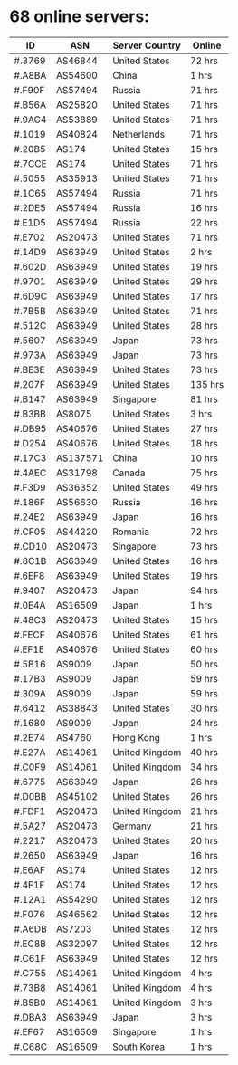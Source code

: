 # 68 online servers:

| ID | ASN | Server Country | Online |
| ------ | ------ | ------ | ------ |
| #.3769 | AS46844 | United States | 72 hrs |
| #.A8BA | AS54600 | China | 1 hrs |
| #.F90F | AS57494 | Russia | 71 hrs |
| #.B56A | AS25820 | United States | 71 hrs |
| #.9AC4 | AS53889 | United States | 71 hrs |
| #.1019 | AS40824 | Netherlands | 71 hrs |
| #.20B5 | AS174 | United States | 15 hrs |
| #.7CCE | AS174 | United States | 71 hrs |
| #.5055 | AS35913 | United States | 71 hrs |
| #.1C65 | AS57494 | Russia | 71 hrs |
| #.2DE5 | AS57494 | Russia | 16 hrs |
| #.E1D5 | AS57494 | Russia | 22 hrs |
| #.E702 | AS20473 | United States | 71 hrs |
| #.14D9 | AS63949 | United States | 2 hrs |
| #.602D | AS63949 | United States | 19 hrs |
| #.9701 | AS63949 | United States | 29 hrs |
| #.6D9C | AS63949 | United States | 17 hrs |
| #.7B5B | AS63949 | United States | 71 hrs |
| #.512C | AS63949 | United States | 28 hrs |
| #.5607 | AS63949 | Japan | 73 hrs |
| #.973A | AS63949 | Japan | 73 hrs |
| #.BE3E | AS63949 | United States | 73 hrs |
| #.207F | AS63949 | United States | 135 hrs |
| #.B147 | AS63949 | Singapore | 81 hrs |
| #.B3BB | AS8075 | United States | 3 hrs |
| #.DB95 | AS40676 | United States | 27 hrs |
| #.D254 | AS40676 | United States | 18 hrs |
| #.17C3 | AS137571 | China | 10 hrs |
| #.4AEC | AS31798 | Canada | 75 hrs |
| #.F3D9 | AS36352 | United States | 49 hrs |
| #.186F | AS56630 | Russia | 16 hrs |
| #.24E2 | AS63949 | Japan | 16 hrs |
| #.CF05 | AS44220 | Romania | 72 hrs |
| #.CD10 | AS20473 | Singapore | 73 hrs |
| #.8C1B | AS63949 | United States | 16 hrs |
| #.6EF8 | AS63949 | United States | 19 hrs |
| #.9407 | AS20473 | Japan | 94 hrs |
| #.0E4A | AS16509 | Japan | 1 hrs |
| #.48C3 | AS20473 | United States | 15 hrs |
| #.FECF | AS40676 | United States | 61 hrs |
| #.EF1E | AS40676 | United States | 60 hrs |
| #.5B16 | AS9009 | Japan | 50 hrs |
| #.17B3 | AS9009 | Japan | 59 hrs |
| #.309A | AS9009 | Japan | 59 hrs |
| #.6412 | AS38843 | United States | 30 hrs |
| #.1680 | AS9009 | Japan | 24 hrs |
| #.2E74 | AS4760 | Hong Kong | 1 hrs |
| #.E27A | AS14061 | United Kingdom | 40 hrs |
| #.C0F9 | AS14061 | United Kingdom | 34 hrs |
| #.6775 | AS63949 | Japan | 26 hrs |
| #.D0BB | AS45102 | United States | 26 hrs |
| #.FDF1 | AS20473 | United Kingdom | 21 hrs |
| #.5A27 | AS20473 | Germany | 21 hrs |
| #.2217 | AS20473 | United States | 20 hrs |
| #.2650 | AS63949 | Japan | 16 hrs |
| #.E6AF | AS174 | United States | 12 hrs |
| #.4F1F | AS174 | United States | 12 hrs |
| #.12A1 | AS54290 | United States | 12 hrs |
| #.F076 | AS46562 | United States | 12 hrs |
| #.A6DB | AS7203 | United States | 12 hrs |
| #.EC8B | AS32097 | United States | 12 hrs |
| #.C61F | AS63949 | United States | 12 hrs |
| #.C755 | AS14061 | United Kingdom | 4 hrs |
| #.73B8 | AS14061 | United Kingdom | 4 hrs |
| #.B5B0 | AS14061 | United Kingdom | 3 hrs |
| #.DBA3 | AS63949 | Japan | 3 hrs |
| #.EF67 | AS16509 | Singapore | 1 hrs |
| #.C68C | AS16509 | South Korea | 1 hrs |

